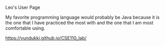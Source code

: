 
Leo's User Page

My favorite programming language would probably be Java because it is the one that
I have practiced the most with and the one that I am most comfortable using. 

https://yundukki.github.io/CSE110_lab/